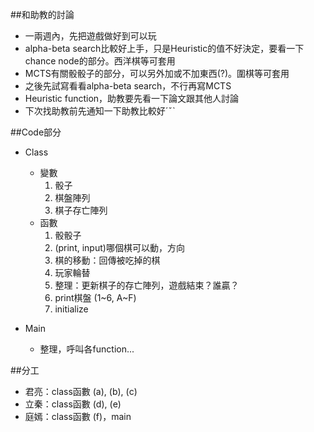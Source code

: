 ##和助教的討論
- 一兩週內，先把遊戲做好到可以玩
- alpha-beta search比較好上手，只是Heuristic的值不好決定，要看一下chance node的部分。西洋棋等可套用
- MCTS有關骰骰子的部分，可以另外加或不加東西(?)。圍棋等可套用
- 之後先試寫看看alpha-beta search，不行再寫MCTS
- Heuristic function，助教要先看一下論文跟其他人討論
- 下次找助教前先通知一下助教比較好ˊˇˋ

##Code部分
- Class
  - 變數
    1. 骰子
    2. 棋盤陣列
    3. 棋子存亡陣列
  - 函數
    1. 骰骰子
    2. (print, input)哪個棋可以動，方向
    3. 棋的移動：回傳被吃掉的棋
    4. 玩家輪替
    5. 整理：更新棋子的存亡陣列，遊戲結束？誰贏？
    6. print棋盤 (1~6, A~F)
    7. initialize

- Main
  - 整理，呼叫各function...

##分工
- 君亮：class函數 (a), (b), (c)
- 立秦：class函數 (d), (e)
- 庭嫣：class函數 (f)，main
